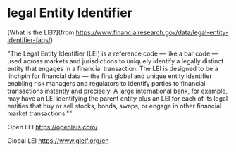 # legal Entity Identifier

[What is the LEI?](from https://www.financialresearch.gov/data/legal-entity-identifier-faqs/)

"The Legal Entity Identifier (LEI) is a reference code — like a bar code — used across markets and jurisdictions to uniquely identify a legally distinct entity that engages in a financial transaction. The LEI is designed to be a linchpin for financial data — the first global and unique entity identifier enabling risk managers and regulators to identify parties to financial transactions instantly and precisely. A large international bank, for example, may have an LEI identifying the parent entity plus an LEI for each of its legal entities that buy or sell stocks, bonds, swaps, or engage in other financial market transactions.""

Open LEI https://openleis.com/

Global LEI https://www.gleif.org/en


